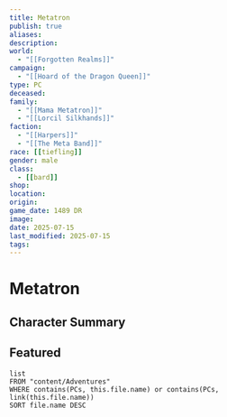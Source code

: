 ```yaml
---
title: Metatron
publish: true
aliases: 
description: 
world:
  - "[[Forgotten Realms]]"
campaign:
  - "[[Hoard of the Dragon Queen]]"
type: PC
deceased: 
family:
  - "[[Mama Metatron]]"
  - "[[Lorcil Silkhands]]"
faction:
  - "[[Harpers]]"
  - "[[The Meta Band]]"
race: [[tiefling]]
gender: male
class:
  - [[bard]]
shop: 
location: 
origin: 
game_date: 1489 DR
image: 
date: 2025-07-15
last_modified: 2025-07-15
tags: 
---
```

# Metatron

## Character Summary

## Featured
```dataview
list
FROM "content/Adventures"
WHERE contains(PCs, this.file.name) or contains(PCs, link(this.file.name))
SORT file.name DESC
```
